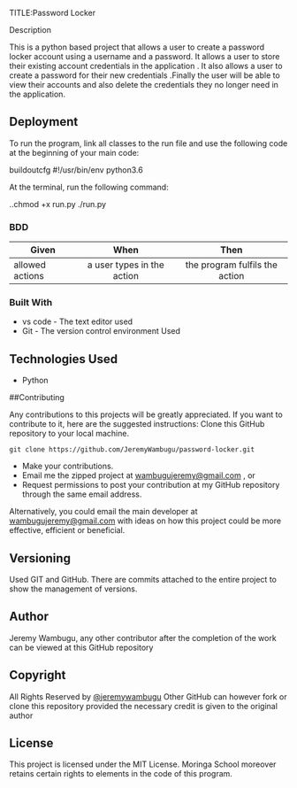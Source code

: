 

TITLE:Password Locker

Description

This is a python based project that allows a user to create a password locker account using a username and a password. It allows a user to store their existing  account credentials in the application . It also allows a user to create a password for their new credentials .Finally the user will be able to view their accounts and also delete the credentials they no longer need in the application. 




## Deployment

To run the program, link all classes to the run file and use the following code at the beginning of your main code:

buildoutcfg
#!/usr/bin/env python3.6

At the terminal, run the following command:

..chmod +x run.py
./run.py


### BDD

  

 | Given                 | When                       | Then                                |
  | ----------------------|:--------------------------:|:---------------------------------:|
  | allowed actions       | a user types in the action | the program fulfils the action      |
 
 ### Built With

* vs code - The text editor used
* Git - The version control environment Used


## Technologies Used

* Python

##Contributing

Any contributions to this projects will be greatly appreciated. If you want to contribute to it, here are the suggested instructions:
 Clone this GitHub repository to your local machine.
```buildoutcfg
git clone https://github.com/JeremyWambugu/password-locker.git
```
* Make your contributions.
* Email me the zipped project at wambugujeremy@gmail.com , or
* Request permissions to post your contribution at my GitHub repository through the same email address.

Alternatively, you could email the main developer at wambugujeremy@gmail.com with ideas on how this project could be more effective, efficient or beneficial.

## Versioning
Used GIT and GitHub. There are commits attached to the entire project to show the management of versions.

## Author

 Jeremy Wambugu, any other contributor after the completion of the work can be viewed at this GitHub repository

## Copyright

All Rights Reserved by [@jeremywambugu](https://github.com/JeremyWambugu/password-locker.git)
Other GitHub can however fork or clone this repository provided the necessary credit is given to the original author

## License

This project is licensed under the MIT License. Moringa School moreover retains certain rights to elements in the code of this program.


